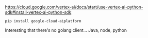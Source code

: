https://cloud.google.com/vertex-ai/docs/start/use-vertex-ai-python-sdk#install-vertex-ai-python-sdk

`pip install google-cloud-aiplatform`

Interesting that there's no golang client... Java, node, python
